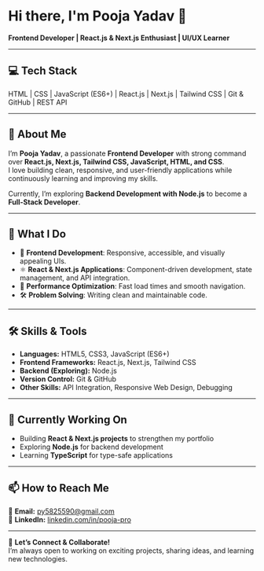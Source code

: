 # Hi there, I'm Pooja Yadav 👋  

**Frontend Developer | React.js & Next.js Enthusiast | UI/UX Learner**  

---

## 💻 Tech Stack  
HTML | CSS | JavaScript (ES6+) | React.js | Next.js | Tailwind CSS | Git & GitHub | REST API  

---

## 🌟 About Me  
I’m **Pooja Yadav**, a passionate **Frontend Developer** with strong command over **React.js, Next.js, Tailwind CSS, JavaScript, HTML, and CSS**.  
I love building clean, responsive, and user-friendly applications while continuously learning and improving my skills.  

Currently, I’m exploring **Backend Development with Node.js** to become a **Full-Stack Developer**.  

---

## 🚀 What I Do  
- 🎨 **Frontend Development**: Responsive, accessible, and visually appealing UIs.  
- ⚛ **React & Next.js Applications**: Component-driven development, state management, and API integration.  
- 🚀 **Performance Optimization**: Fast load times and smooth navigation.  
- 🛠 **Problem Solving**: Writing clean and maintainable code.  

---

## 🛠 Skills & Tools  
- **Languages:** HTML5, CSS3, JavaScript (ES6+)  
- **Frontend Frameworks:** React.js, Next.js, Tailwind CSS  
- **Backend (Exploring):** Node.js  
- **Version Control:** Git & GitHub  
- **Other Skills:** API Integration, Responsive Web Design, Debugging  

---

## 📌 Currently Working On  
- Building **React & Next.js projects** to strengthen my portfolio  
- Exploring **Node.js** for backend development  
- Learning **TypeScript** for type-safe applications  

---

## 📫 How to Reach Me  
📧 **Email:** py5825590@gmail.com  
💼 **LinkedIn:** [linkedin.com/in/pooja-pro](https://www.linkedin.com/in/pooja-pro/)  

---

💬 **Let’s Connect & Collaborate!**  
I’m always open to working on exciting projects, sharing ideas, and learning new technologies.  

